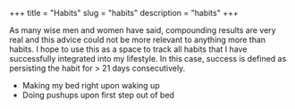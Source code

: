 +++
title = "Habits"
slug = "habits"
description = "habits"
+++

As many wise men and women have said, compounding results are very real and this advice could not be more relevant to anything more than habits.
I hope to use this as a space to track all habits that I have successfully integrated into my lifestyle. In this case, success is defined as persisting the habit for > 21 days consecutively. 

* Making my bed right upon waking up 
* Doing pushups upon first step out of bed 
